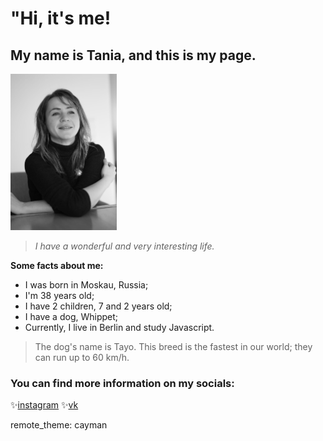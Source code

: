 # "Hi, it's me!

## My name is Tania, and this is my page.
<img src="-jrC-7MY5_Q.jpg" alt="My portrait foto" style="height: 250px; width:170px;"/>

> *I have a wonderful and very interesting life.*


**Some facts about me:**
- I was born in Moskau, Russia;
- I'm 38 years old;
- I have 2 children, 7 and 2 years old;
- I have a dog, Whippet;
- Currently, I live in Berlin and study Javascript.

  
>The dog's name is Tayo.
> This breed is the fastest in our world; they can run up to 60 km/h.


### You can find more information on my socials:

✨[instagram](https://www.instagram.com/gadget_hackwrench/) 
✨[vk](https://vk.com/feed) 


remote_theme: cayman

